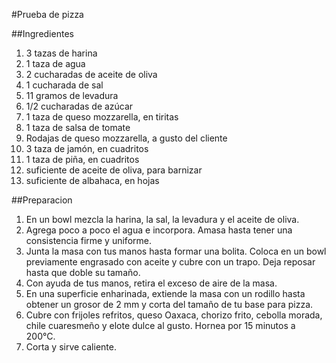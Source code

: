 #Prueba de pizza

##Ingredientes

1. 3 tazas de harina
2. 1 taza de agua
3. 2 cucharadas de aceite de oliva
4. 1 cucharada de sal
5. 11 gramos de levadura
6. 1/2 cucharadas de azúcar
7. 1 taza de queso mozzarella, en tiritas
8. 1 taza de salsa de tomate
9. Rodajas de queso mozzarella, a gusto del cliente
10. 3 taza de jamón, en cuadritos
11. 1 taza de piña, en cuadritos
12. suficiente de aceite de oliva, para barnizar
13. suficiente de albahaca, en hojas

##Preparacion

1. En un bowl mezcla la harina, la sal, la levadura y el aceite de oliva. 
2. Agrega poco a poco el agua e incorpora. Amasa hasta tener una consistencia firme y uniforme.
3. Junta la masa con tus manos hasta formar una bolita. Coloca en un bowl previamente engrasado con aceite y cubre con un trapo. Deja reposar hasta que doble su tamaño.
4. Con ayuda de tus manos, retira el exceso de aire de la masa. 
5. En una superficie enharinada, extiende la masa con un rodillo hasta obtener un grosor de 2 mm y corta del tamaño de tu base para pizza.
6. Cubre con frijoles refritos, queso Oaxaca, chorizo frito, cebolla morada, chile cuaresmeño y elote dulce al gusto. Hornea por 15 minutos a 200°C.
7. Corta y sirve caliente.

